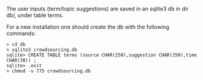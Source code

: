 The user inputs (term/topic suggestions) are saved in an sqlite3 db in dir db/, under table terms.

For a new installation one should create the db with the following commands:

```
> cd db
> sqlite3 crowdsourcing.db
sqlite> CREATE TABLE terms (source CHAR(250),suggestion CHAR(250),time CHAR(30)) ;
sqlite> .exit
> chmod -v 775 crowdsourcing.db
```
